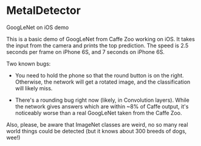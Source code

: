 # MetalDetector
GoogLeNet on iOS demo

This is a basic demo of GoogLeNet from Caffe Zoo working on iOS.
It takes the input from the camera and prints the top prediction.
The speed is 2.5 seconds per frame on iPhone 6S, and 7 seconds on iPhone 6S.

Two known bugs:

* You need to hold the phone so that the round button is on the right.
Otherwise, the network will get a rotated image, and the classification will likely miss.

* There's a rounding bug right now (likely, in Convolution layers). While the network gives answers
which are within ~8% of Caffe output, it's noticeably worse than a real GoogLeNet taken from the Caffe Zoo.

Also, please, be aware that ImageNet classes are weird, no so many real world things could be detected (but it knows about 300 breeds of dogs, wee!)
